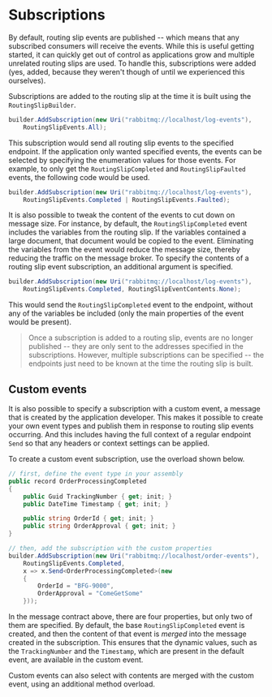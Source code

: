 # Subscriptions

By default, routing slip events are published -- which means that any subscribed consumers will receive the events. While this is useful getting started, it can quickly get out of control as applications grow and multiple unrelated routing slips are used. To handle this, subscriptions were added (yes, added, because they weren't though of until we experienced this ourselves).

Subscriptions are added to the routing slip at the time it is built using the `RoutingSlipBuilder`.

```csharp
builder.AddSubscription(new Uri("rabbitmq://localhost/log-events"), 
    RoutingSlipEvents.All);
```

This subscription would send all routing slip events to the specified endpoint. If the application only wanted specified events, the events can be selected by specifying the enumeration values for those events. For example, to only get the `RoutingSlipCompleted` and `RoutingSlipFaulted` events, the following code would be used.

```csharp
builder.AddSubscription(new Uri("rabbitmq://localhost/log-events"), 
    RoutingSlipEvents.Completed | RoutingSlipEvents.Faulted);
```

It is also possible to tweak the content of the events to cut down on message size. For instance, by default, the `RoutingSlipCompleted` event includes the variables from the routing slip. If the variables contained a large document, that document would be copied to the event. Eliminating the variables from the event would reduce the message size, thereby reducing the traffic on the message broker. To specify the contents of a routing slip event subscription, an additional argument is specified.

```csharp
builder.AddSubscription(new Uri("rabbitmq://localhost/log-events"), 
    RoutingSlipEvents.Completed, RoutingSlipEventContents.None);
```

This would send the `RoutingSlipCompleted` event to the endpoint, without any of the variables be included (only the main properties of the event would be present).

> Once a subscription is added to a routing slip, events are no longer published -- they are only sent to the addresses specified in the subscriptions. However, multiple subscriptions can be specified -- the endpoints just need to be known at the time the routing slip is built.

## Custom events

It is also possible to specify a subscription with a custom event, a message that is created by the application developer. This makes it possible to create your own event types and publish them in response to routing slip events occurring. And this includes having the full context of a regular endpoint `Send` so that any headers or context settings can be applied.

To create a custom event subscription, use the overload shown below.

```csharp
// first, define the event type in your assembly
public record OrderProcessingCompleted
{
    public Guid TrackingNumber { get; init; }
    public DateTime Timestamp { get; init; }

    public string OrderId { get; init; }
    public string OrderApproval { get; init; }
}

// then, add the subscription with the custom properties
builder.AddSubscription(new Uri("rabbitmq://localhost/order-events"), 
    RoutingSlipEvents.Completed, 
    x => x.Send<OrderProcessingCompleted>(new
    {
        OrderId = "BFG-9000",
        OrderApproval = "ComeGetSome"
    }));
```

In the message contract above, there are four properties, but only two of them are specified. By default, the base `RoutingSlipCompleted` event is created, and then the content of that event is *merged* into the message created in the subscription. This ensures that the dynamic values, such as the `TrackingNumber` and the `Timestamp`, which are present in the default event, are available in the custom event.

Custom events can also select with contents are merged with the custom event, using an additional method overload.
